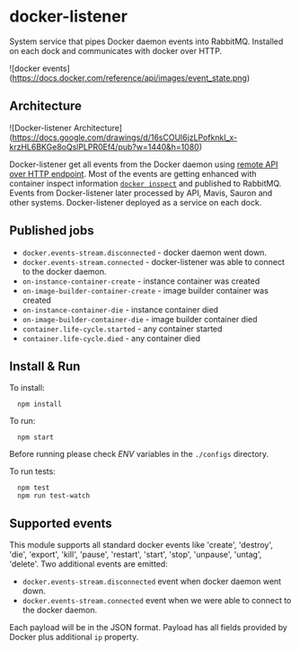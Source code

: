 docker-listener
===============

System service that pipes Docker daemon events into RabbitMQ. Installed on each dock and communicates with docker over HTTP.

![docker events]
(https://docs.docker.com/reference/api/images/event_state.png)

## Architecture

![Docker-listener Architecture] (https://docs.google.com/drawings/d/16sCOUl6jzLPofknkl_x-krzHL6BKGe8oQslPLPR0Ef4/pub?w=1440&h=1080)

Docker-listener get all events from the Docker daemon using [remote API over HTTP endpoint](https://docs.docker.com/engine/reference/api/docker_remote_api/).
Most of the events are getting enhanced with container inspect information [`docker inspect`](https://docs.docker.com/engine/reference/commandline/inspect/) and published to RabbitMQ. Events from Docker-listener later processed by API, Mavis, Sauron and other systems.
Docker-listener deployed as a service on each dock.

## Published jobs
  * `docker.events-stream.disconnected` - docker daemon went down.
  * `docker.events-stream.connected` - docker-listener was able to connect to the docker daemon.
  * `on-instance-container-create` - instance container was created
  * `on-image-builder-container-create` - image builder container was created
  * `on-instance-container-die` - instance container died
  * `on-image-builder-container-die` - image builder container died
  * `container.life-cycle.started` - any container started
  * `container.life-cycle.died` - any container died


## Install & Run

To install:
```
  npm install
```

To run:
```
  npm start
```

Before running please check *ENV* variables in the `./configs` directory.


To run tests:

```
  npm test
  npm run test-watch
```

## Supported events

This module supports all standard docker events like 'create', 'destroy', 'die', 'export', 'kill', 'pause', 'restart', 'start', 'stop', 'unpause', 'untag', 'delete'.
Two additional events are emitted:
  * `docker.events-stream.disconnected` event when docker daemon went down.
  * `docker.events-stream.connected` event when we were able to connect to the docker daemon.

Each payload will be in the JSON format.
Payload has all fields provided by Docker plus additional `ip` property.
